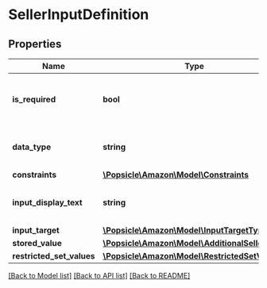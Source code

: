 # SellerInputDefinition

## Properties
Name | Type | Description | Notes
------------ | ------------- | ------------- | -------------
**is_required** | **bool** | When true, the additional input field is required. | 
**data_type** | **string** | The data type of the additional input field. | 
**constraints** | [**\Popsicle\Amazon\Model\Constraints**](Constraints.md) |  | 
**input_display_text** | **string** | The display text for the additional input field. | 
**input_target** | [**\Popsicle\Amazon\Model\InputTargetType**](InputTargetType.md) |  | [optional] 
**stored_value** | [**\Popsicle\Amazon\Model\AdditionalSellerInput**](AdditionalSellerInput.md) |  | 
**restricted_set_values** | [**\Popsicle\Amazon\Model\RestrictedSetValues**](RestrictedSetValues.md) |  | [optional] 

[[Back to Model list]](../../README.md#documentation-for-models) [[Back to API list]](../../README.md#documentation-for-api-endpoints) [[Back to README]](../../README.md)

